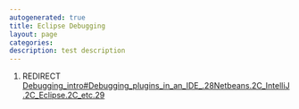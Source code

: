 ```yaml
---
autogenerated: true
title: Eclipse Debugging
layout: page
categories: 
description: test description
---
```


1.  REDIRECT [Debugging\_intro\#Debugging\_plugins\_in\_an\_IDE\_.28Netbeans.2C\_IntelliJ.2C\_Eclipse.2C\_etc.29](Debugging_intro#Debugging_plugins_in_an_IDE_.28Netbeans.2C_IntelliJ.2C_Eclipse.2C_etc.29)
